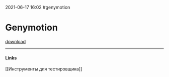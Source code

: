 2021-06-17 16:02
#genymotion 
# Genymotion
[download](https://www.genymotion.com/download/)
_____________
#### Links
[[Инструменты для тестировщика]]
